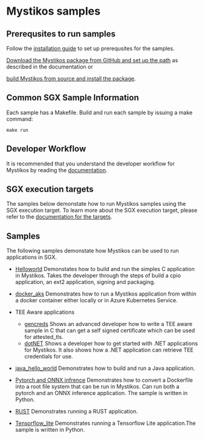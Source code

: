 # Mystikos samples

## Prerequsites to run samples

Follow the [installation guide](../README.md#installation-guide-for-ubuntu-1804) to set up prerequsites for the samples.

[Download the Mystikos package from GitHub and set up the path](../README.md#download-mystikos) as described in the documentation or

[build Mystikos from source and install the package](../BUILDING.md).

## Common SGX Sample Information

Each sample has a Makefile. Build and run each sample by issuing a make command:

` make run `

## Developer Workflow

It is recommended that you understand the developer workflow for Mystikos by reading the [documentation](../doc/user-getting-started.md#app-development-workflow).

## SGX execution targets

The samples below demonstate how to run Mystikos samples using the SGX execution target. To learn more about the SGX execution target, please refer to 
the [documentation for the targets](../doc/user-getting-started.md#understand-mystikos-execution-targets).

## Samples

The following samples demonstate how Mystikos can be used to run applications in SGX.

* [Helloworld](./helloworld)
Demonstates how to build and run the simples C application in Mystikos.
Takes the developer through the steps of build a cpio application, an ext2 application, signing and packaging.

* [docker_aks](./docker_aks)
Demonstrates how to run a  Mystikos application from within a docker container either locally or in Azure Kubernetes Service.

* TEE Aware applications
    - [gencreds](./TEE_Aware/gencreds) Shows an advanced developer how to write a TEE aware sample in C that can get a self signed certificate which can be used for attested_tls.
    - [dotNET](./TEE_Aware/donet) Shows a developer how to get started with .NET applications for Mystikos. It also shows how a .NET application can retrieve TEE credentials for use.

* [java_hello_world](./java_hello_world)
Demonstrates how to build and run a Java application.

* [Pytorch and ONNX infrence](./pytorch_onnx_inference)
Demonstrates how to convert a Dockerfile into a root file system that can be run in Mystikos. Can run both a pytorch and an ONNX inference application. The sample is written in Python.

* [RUST](./rust)
Demonstrates running a RUST application.

* [Tensorflow_lite](./tensorflow_lite)
Demonstrates running a Tensorflow Lite application.The sample is written in Python.
